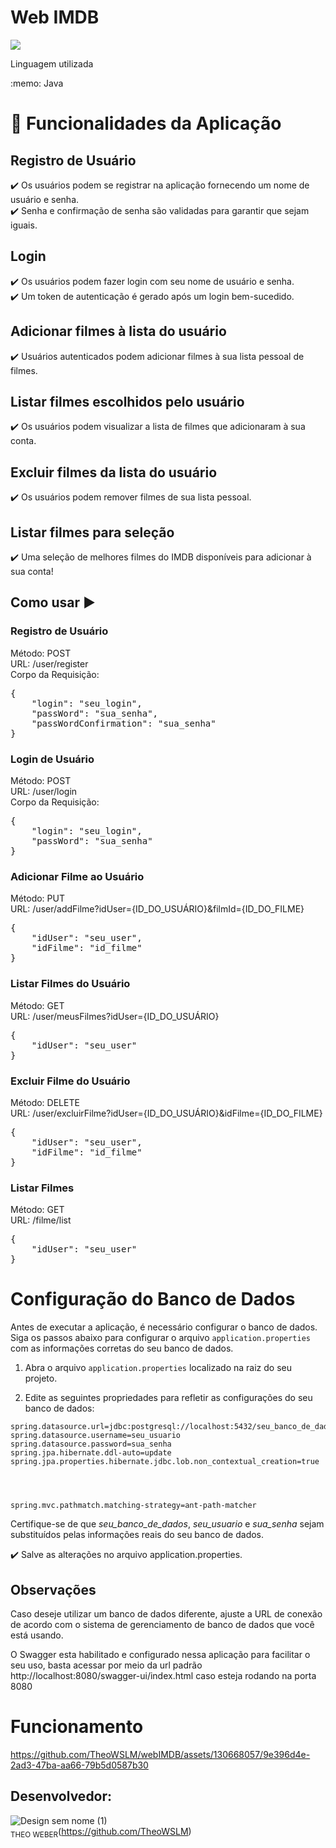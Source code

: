 <h1>Web IMDB</h1> 
<p>
<img src="http://img.shields.io/static/v1?label=STATUS&message=CONCLUIDO&color=GREEN&style=for-the-badge"/>
</p>
<p>Linguagem utilizada</p> 
:memo: Java

# :hammer: Funcionalidades da Aplicação


## Registro de Usuário
:heavy_check_mark: Os usuários podem se registrar na aplicação fornecendo um nome de usuário e senha.<br>
:heavy_check_mark: Senha e confirmação de senha são validadas para garantir que sejam iguais.
## Login
:heavy_check_mark: Os usuários podem fazer login com seu nome de usuário e senha.<br>
:heavy_check_mark: Um token de autenticação é gerado após um login bem-sucedido.
## Adicionar filmes à lista do usuário
:heavy_check_mark: Usuários autenticados podem adicionar filmes à sua lista pessoal de filmes.<br>
## Listar filmes escolhidos pelo usuário
:heavy_check_mark: Os usuários podem visualizar a lista de filmes que adicionaram à sua conta.<br>
## Excluir filmes da lista do usuário
:heavy_check_mark: Os usuários podem remover filmes de sua lista pessoal.
## Listar filmes para seleção
:heavy_check_mark: Uma seleção de melhores filmes do IMDB disponíveis para adicionar à sua conta!

## Como usar :arrow_forward:
<h3>Registro de Usuário</h3>
Método: POST<br>
URL: /user/register<br>
Corpo da Requisição:
<pre>
{
    "login": "seu_login",
    "passWord": "sua_senha",
    "passWordConfirmation": "sua_senha"
}
</pre>
<h3>Login de Usuário</h3>
Método: POST<br>
URL: /user/login<br>
Corpo da Requisição:
<pre>
{
    "login": "seu_login",
    "passWord": "sua_senha"
}
</pre>
<h3>Adicionar Filme ao Usuário</h3>
Método: PUT<br>
URL: /user/addFilme?idUser={ID_DO_USUÁRIO}&filmId={ID_DO_FILME}
<pre>
{
    "idUser": "seu_user",
    "idFilme": "id_filme"
}
</pre>
<h3>Listar Filmes do Usuário</h3>
Método: GET<br>
URL: /user/meusFilmes?idUser={ID_DO_USUÁRIO}
<pre>
{
    "idUser": "seu_user"
}
</pre>
<h3>Excluir Filme do Usuário</h3>
Método: DELETE<br>
URL: /user/excluirFilme?idUser={ID_DO_USUÁRIO}&idFilme={ID_DO_FILME}
<pre>
{
    "idUser": "seu_user",
    "idFilme": "id_filme"
}
</pre>
<h3>Listar Filmes</h3>
Método: GET<br>
URL: /filme/list
<pre>
{
    "idUser": "seu_user"
}
</pre>

# Configuração do Banco de Dados

Antes de executar a aplicação, é necessário configurar o banco de dados. Siga os passos abaixo para configurar o arquivo `application.properties` com as informações corretas do seu banco de dados.

1. Abra o arquivo `application.properties` localizado na raiz do seu projeto.

2. Edite as seguintes propriedades para refletir as configurações do seu banco de dados:

```properties
spring.datasource.url=jdbc:postgresql://localhost:5432/seu_banco_de_dados
spring.datasource.username=seu_usuario
spring.datasource.password=sua_senha
spring.jpa.hibernate.ddl-auto=update
spring.jpa.properties.hibernate.jdbc.lob.non_contextual_creation=true




spring.mvc.pathmatch.matching-strategy=ant-path-matcher
```

Certifique-se de que *seu_banco_de_dados*, *seu_usuario* e *sua_senha* sejam substituídos pelas informações reais do seu banco de dados.

:heavy_check_mark: Salve as alterações no arquivo application.properties.

## Observações

Caso deseje utilizar um banco de dados diferente, ajuste a URL de conexão de acordo com o sistema de gerenciamento de banco de dados que você está usando.

O Swagger esta habilitado e configurado nessa aplicação para facilitar o seu uso, basta acessar por meio da url padrão http://localhost:8080/swagger-ui/index.html caso esteja rodando na porta 8080

# Funcionamento
https://github.com/TheoWSLM/webIMDB/assets/130668057/9e396d4e-2ad3-47ba-aa66-79b5d0587b30


## Desenvolvedor:

![Design sem nome (1)](https://github.com/TheoWSLM/webIMDB/assets/130668057/b2244539-c994-4013-90f8-265124d5b462)<br><sub>THEO WEBER</sub>(https://github.com/TheoWSLM)  
